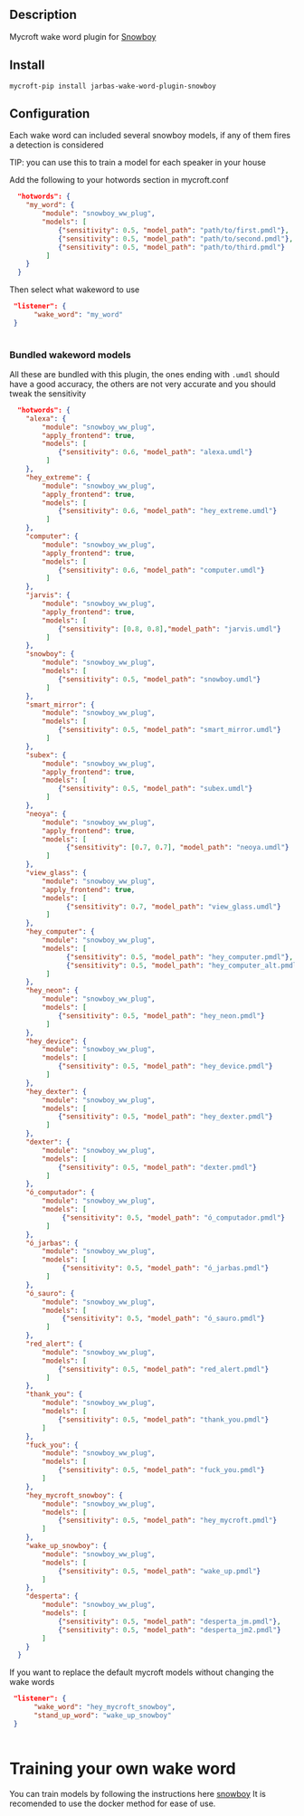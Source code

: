 ## Description
Mycroft wake word plugin for [Snowboy](https://github.com/seasalt-ai/snowboy)

## Install

`mycroft-pip install jarbas-wake-word-plugin-snowboy`

## Configuration

Each wake word can included several snowboy models, if any of them fires a detection is considered

TIP: you can use this to train a model for each speaker in your house

Add the following to your hotwords section in mycroft.conf

```json
  "hotwords": {
    "my_word": {
        "module": "snowboy_ww_plug",
        "models": [
            {"sensitivity": 0.5, "model_path": "path/to/first.pmdl"},
            {"sensitivity": 0.5, "model_path": "path/to/second.pmdl"},
            {"sensitivity": 0.5, "model_path": "path/to/third.pmdl"}
         ]
    }
  }
```

Then select what wakeword to use

```json
 "listener": {
      "wake_word": "my_word"
 }
 
```

### Bundled wakeword models

All these are bundled with this plugin, the ones ending with ```.umdl``` should have a good accuracy, the others are not very accurate and you should tweak the sensitivity

```json
  "hotwords": {
    "alexa": {
        "module": "snowboy_ww_plug",
        "apply_frontend": true,
        "models": [
            {"sensitivity": 0.6, "model_path": "alexa.umdl"}
         ]
    },
    "hey_extreme": {
        "module": "snowboy_ww_plug",
        "apply_frontend": true,
        "models": [
            {"sensitivity": 0.6, "model_path": "hey_extreme.umdl"}
         ]
    },
    "computer": {
        "module": "snowboy_ww_plug",
        "apply_frontend": true,
        "models": [
            {"sensitivity": 0.6, "model_path": "computer.umdl"}
         ]
    },
    "jarvis": {
        "module": "snowboy_ww_plug",
        "apply_frontend": true,
        "models": [
            {"sensitivity": [0.8, 0.8],"model_path": "jarvis.umdl"}
         ]
    },
    "snowboy": {
        "module": "snowboy_ww_plug",
        "models": [
            {"sensitivity": 0.5, "model_path": "snowboy.umdl"}
         ]
    },
    "smart_mirror": {
        "module": "snowboy_ww_plug",
        "models": [
            {"sensitivity": 0.5, "model_path": "smart_mirror.umdl"}
         ]
    },
    "subex": {
        "module": "snowboy_ww_plug",
        "apply_frontend": true,
        "models": [
            {"sensitivity": 0.5, "model_path": "subex.umdl"}
         ]
    },
    "neoya": {
        "module": "snowboy_ww_plug",
        "apply_frontend": true,
        "models": [
              {"sensitivity": [0.7, 0.7], "model_path": "neoya.umdl"}
         ]
    },
    "view_glass": {
        "module": "snowboy_ww_plug",
        "apply_frontend": true,
        "models": [
              {"sensitivity": 0.7, "model_path": "view_glass.umdl"}
         ]
    },
    "hey_computer": {
        "module": "snowboy_ww_plug",
        "models": [
              {"sensitivity": 0.5, "model_path": "hey_computer.pmdl"},
              {"sensitivity": 0.5, "model_path": "hey_computer_alt.pmdl"}
         ]
    },
    "hey_neon": {
        "module": "snowboy_ww_plug",
        "models": [
            {"sensitivity": 0.5, "model_path": "hey_neon.pmdl"}
         ]
    },
    "hey_device": {
        "module": "snowboy_ww_plug",
        "models": [
            {"sensitivity": 0.5, "model_path": "hey_device.pmdl"}
         ]
    },
    "hey_dexter": {
        "module": "snowboy_ww_plug",
        "models": [
            {"sensitivity": 0.5, "model_path": "hey_dexter.pmdl"}
         ]
    },
    "dexter": {
        "module": "snowboy_ww_plug",
        "models": [
            {"sensitivity": 0.5, "model_path": "dexter.pmdl"}
         ]
    },
    "ó_computador": {
        "module": "snowboy_ww_plug",
        "models": [
             {"sensitivity": 0.5, "model_path": "ó_computador.pmdl"}
         ]
    },
    "ó_jarbas": {
        "module": "snowboy_ww_plug",
        "models": [
             {"sensitivity": 0.5, "model_path": "ó_jarbas.pmdl"}
         ]
    },
    "ó_sauro": {
        "module": "snowboy_ww_plug",
        "models": [
             {"sensitivity": 0.5, "model_path": "ó_sauro.pmdl"}
         ]
    },
    "red_alert": {
        "module": "snowboy_ww_plug",
        "models": [
            {"sensitivity": 0.5, "model_path": "red_alert.pmdl"}
         ]
    },
    "thank_you": {
        "module": "snowboy_ww_plug",
        "models": [
            {"sensitivity": 0.5, "model_path": "thank_you.pmdl"}
        ]
    },
    "fuck_you": {
        "module": "snowboy_ww_plug",
        "models": [
            {"sensitivity": 0.5, "model_path": "fuck_you.pmdl"}
        ]
    },
    "hey_mycroft_snowboy": {
        "module": "snowboy_ww_plug",
        "models": [
            {"sensitivity": 0.5, "model_path": "hey_mycroft.pmdl"}
        ]
    },
    "wake_up_snowboy": {
        "module": "snowboy_ww_plug",
        "models": [
            {"sensitivity": 0.5, "model_path": "wake_up.pmdl"}
        ]
    },
    "desperta": {
        "module": "snowboy_ww_plug",
        "models": [
            {"sensitivity": 0.5, "model_path": "desperta_jm.pmdl"},
            {"sensitivity": 0.5, "model_path": "desperta_jm2.pmdl"}
        ]
    }
  }
```

If you want to replace the default mycroft models without changing the wake words

```json
 "listener": {
      "wake_word": "hey_mycroft_snowboy",
      "stand_up_word": "wake_up_snowboy"
 }
 
```

# Training your own wake word

You can train models by following the instructions here [snowboy](https://github.com/seasalt-ai/snowboy)
It is recomended to use the docker method for ease of use.
